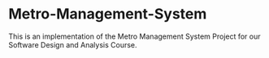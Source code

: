 # Metro-Management-System
This is an implementation of the Metro Management System Project for our Software Design and Analysis Course.

